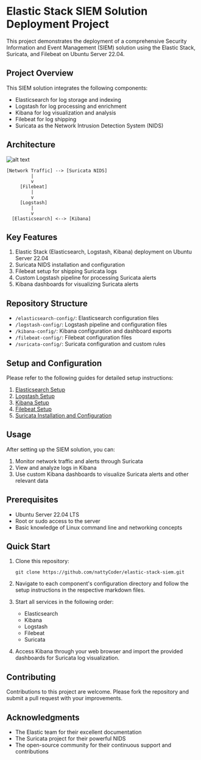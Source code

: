 # Elastic Stack SIEM Solution Deployment Project

This project demonstrates the deployment of a comprehensive Security Information and Event Management (SIEM) solution using the Elastic Stack, Suricata, and Filebeat on Ubuntu Server 22.04.

## Project Overview

This SIEM solution integrates the following components:

- Elasticsearch for log storage and indexing
- Logstash for log processing and enrichment
- Kibana for log visualization and analysis
- Filebeat for log shipping
- Suricata as the Network Intrusion Detection System (NIDS)

## Architecture
![alt text](https://miro.medium.com/v2/resize:fit:720/format:webp/1*0ZLHfPsw2kV-cGutilifoQ.png)

```
[Network Traffic] --> [Suricata NIDS]
         |
         v
     [Filebeat]
         |
         v
     [Logstash]
         |
         v
  [Elasticsearch] <--> [Kibana]
```

## Key Features

1. Elastic Stack (Elasticsearch, Logstash, Kibana) deployment on Ubuntu Server 22.04
2. Suricata NIDS installation and configuration
3. Filebeat setup for shipping Suricata logs
4. Custom Logstash pipeline for processing Suricata alerts
5. Kibana dashboards for visualizing Suricata alerts

## Repository Structure

- `/elasticsearch-config/`: Elasticsearch configuration files
- `/logstash-config/`: Logstash pipeline and configuration files
- `/kibana-config/`: Kibana configuration and dashboard exports
- `/filebeat-config/`: Filebeat configuration files
- `/suricata-config/`: Suricata configuration and custom rules

## Setup and Configuration

Please refer to the following guides for detailed setup instructions:

1. [Elasticsearch Setup](elasticsearch-config/elasticsearch-setup.md)
2. [Logstash Setup](logstash-config/logstash-setup.md)
3. [Kibana Setup](kibana-config/kibana-setup.md)
4. [Filebeat Setup](filebeat-config/filebeat-setup.md)
5. [Suricata Installation and Configuration](suricata-config/suricata-setup.md)

## Usage

After setting up the SIEM solution, you can:

1. Monitor network traffic and alerts through Suricata
2. View and analyze logs in Kibana
3. Use custom Kibana dashboards to visualize Suricata alerts and other relevant data

## Prerequisites

- Ubuntu Server 22.04 LTS
- Root or sudo access to the server
- Basic knowledge of Linux command line and networking concepts

## Quick Start

1. Clone this repository:
   ```
   git clone https://github.com/nattyCoder/elastic-stack-siem.git
   ```

2. Navigate to each component's configuration directory and follow the setup instructions in the respective markdown files.

3. Start all services in the following order:
   - Elasticsearch
   - Kibana
   - Logstash
   - Filebeat
   - Suricata

4. Access Kibana through your web browser and import the provided dashboards for Suricata log visualization.

## Contributing

Contributions to this project are welcome. Please fork the repository and submit a pull request with your improvements.

## Acknowledgments

- The Elastic team for their excellent documentation
- The Suricata project for their powerful NIDS
- The open-source community for their continuous support and contributions
